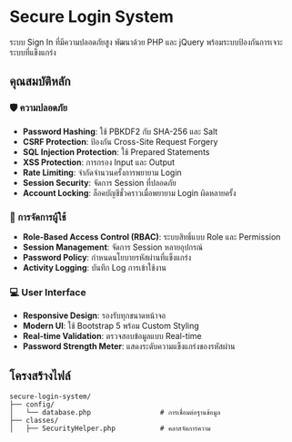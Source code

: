 # Secure Login System

ระบบ Sign In ที่มีความปลอดภัยสูง พัฒนาด้วย PHP และ jQuery พร้อมระบบป้องกันการเจาะระบบที่แข็งแกร่ง

## คุณสมบัติหลัก

### 🛡️ ความปลอดภัย
- **Password Hashing**: ใช้ PBKDF2 กับ SHA-256 และ Salt
- **CSRF Protection**: ป้องกัน Cross-Site Request Forgery
- **SQL Injection Protection**: ใช้ Prepared Statements
- **XSS Protection**: การกรอง Input และ Output
- **Rate Limiting**: จำกัดจำนวนครั้งการพยายาม Login
- **Session Security**: จัดการ Session ที่ปลอดภัย
- **Account Locking**: ล็อคบัญชีชั่วคราวเมื่อพยายาม Login ผิดหลายครั้ง

### 🔐 การจัดการผู้ใช้
- **Role-Based Access Control (RBAC)**: ระบบสิทธิ์แบบ Role และ Permission
- **Session Management**: จัดการ Session หลายอุปกรณ์
- **Password Policy**: กำหนดนโยบายรหัสผ่านที่แข็งแกร่ง
- **Activity Logging**: บันทึก Log การเข้าใช้งาน

### 💻 User Interface
- **Responsive Design**: รองรับทุกขนาดหน้าจอ
- **Modern UI**: ใช้ Bootstrap 5 พร้อม Custom Styling
- **Real-time Validation**: ตรวจสอบข้อมูลแบบ Real-time
- **Password Strength Meter**: แสดงระดับความแข็งแกร่งของรหัสผ่าน

## โครงสร้างไฟล์

```
secure-login-system/
├── config/
│   └── database.php                 # การเชื่อมต่อฐานข้อมูล
├── classes/
│   ├── SecurityHelper.php           # คลาสจัดการความ